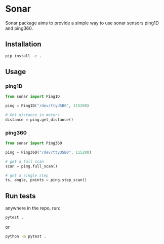 # Sonar

Sonar package aims to provide a simple way to use sonar sensors ping1D and ping360.

## Installation

```bash
pip install -e .
```

## Usage

### ping1D

```python
from sonar import Ping1D

ping = Ping1D("/dev/ttyUSB0", 115200)

# Get distance in meters
distance = ping.get_distance()
```

### ping360

```python
from sonar import Ping360

ping = Ping360("/dev/ttyUSB0", 115200)

# get a full scan
scan = ping.full_scan()

# get a single step
ts, angle, points = ping.step_scan()
```

## Run tests

anywhere in the repo, run:

```bash
pytest .
```
or 
```bash
python -m pytest .
```
